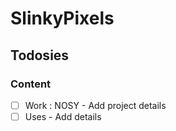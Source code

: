 # SlinkyPixels

## Todosies

### Content
- [ ] Work : NOSY - Add project details
- [ ] Uses - Add details